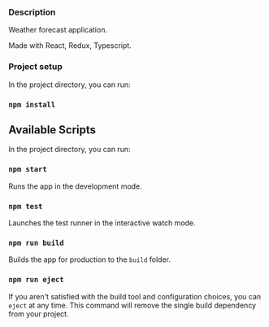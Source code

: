### Description

Weather forecast application.

Made with React, Redux, Typescript.

### Project setup

In the project directory, you can run:

### `npm install`

## Available Scripts

In the project directory, you can run:

### `npm start`

Runs the app in the development mode.

### `npm test`

Launches the test runner in the interactive watch mode.

### `npm run build`

Builds the app for production to the `build` folder.

### `npm run eject`

If you aren't satisfied with the build tool and configuration choices, you can `eject` at any time. This command will remove the single build dependency from your project.
